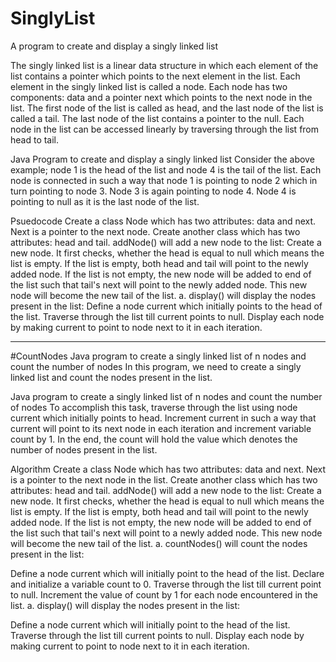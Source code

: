 # SinglyList
A program to create and display a singly linked list


The singly linked list is a linear data structure in which each element of the list contains a pointer which points to the next element in the list. Each element in the singly linked list is called a node. Each node has two components: data and a pointer next which points to the next node in the list. The first node of the list is called as head, and the last node of the list is called a tail. The last node of the list contains a pointer to the null. Each node in the list can be accessed linearly by traversing through the list from head to tail.

Java Program to create and display a singly linked list
Consider the above example; node 1 is the head of the list and node 4 is the tail of the list. Each node is connected in such a way that node 1 is pointing to node 2 which in turn pointing to node 3. Node 3 is again pointing to node 4. Node 4 is pointing to null as it is the last node of the list.

Psuedocode
Create a class Node which has two attributes: data and next. Next is a pointer to the next node.
Create another class which has two attributes: head and tail.
addNode() will add a new node to the list:
Create a new node.
It first checks, whether the head is equal to null which means the list is empty.
If the list is empty, both head and tail will point to the newly added node.
If the list is not empty, the new node will be added to end of the list such that tail's next will point to the newly added node. This new node will become the new tail of the list.
a. display() will display the nodes present in the list:
Define a node current which initially points to the head of the list.
Traverse through the list till current points to null.
Display each node by making current to point to node next to it in each iteration.



--------------------------------------------------------------------------------------------------------------------------------------------------------------------

#CountNodes
Java program to create a singly linked list of n nodes and count the number of nodes
In this program, we need to create a singly linked list and count the nodes present in the list.

Java program to create a singly linked list of n nodes and count the number of nodes
To accomplish this task, traverse through the list using node current which initially points to head. Increment current in such a way that current will point to its next node in each iteration and increment variable count by 1. In the end, the count will hold the value which denotes the number of nodes present in the list.


Algorithm
Create a class Node which has two attributes: data and next. Next is a pointer to the next node in the list.
Create another class which has two attributes: head and tail.
addNode() will add a new node to the list:
Create a new node.
It first checks, whether the head is equal to null which means the list is empty.
If the list is empty, both head and tail will point to the newly added node.
If the list is not empty, the new node will be added to end of the list such that tail's next will point to a newly added node. This new node will become the new tail of the list.
a. countNodes() will count the nodes present in the list:


Define a node current which will initially point to the head of the list.
Declare and initialize a variable count to 0.
Traverse through the list till current point to null.
Increment the value of count by 1 for each node encountered in the list.
a. display() will display the nodes present in the list:

Define a node current which will initially point to the head of the list.
Traverse through the list till current points to null.
Display each node by making current to point to node next to it in each iteration.
